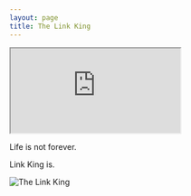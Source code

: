 ```yaml
---
layout: page
title: The Link King
---
```

  
<audio preload="auto" autoplay="autoplay">
    <source src="https://github.com/mjmaenner/the_link_king/blob/gh-pages/PrinceofDenmark_sMarch-Clarke.wav?raw=true"  type="audio/wav" />
  </audio>
  
  <iframe src="https://github.com/mjmaenner/the_link_king/blob/gh-pages/PrinceofDenmark_sMarch-Clarke.wav?raw=true" allow="autoplay" id="audio"></iframe>



Life is not forever.

Link King is.

![The Link King](http://the-link-king.party/lk.png)
